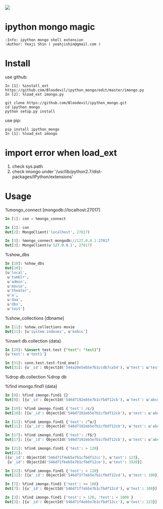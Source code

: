 <img src="https://travis-ci.org/Bloodevil/ipython_mongo.svg?branch=master"/>

ipython mongo magic
=============

    :Info: ipython mongo shell extension
    :Author: Yeaji Shin ( yeahjishin@gmail.com )

Install
=======

use github:

    In [1]: %install_ext https://github.com/Bloodevil/ipython_mongo/edit/master/imongo.py
    In [2]: %load_ext imongo.py

    git clone https://github.com/Bloodevil/ipython_mongo.git
    cd ipython_mongo
    python setup.py install

use pip:

    pip install ipython_mongo
    In [1]: %load_ext imongo

import error when load_ext
=============

1. check sys.path 
2. check imongo under '/usr/lib/python2.7/dist-packages/IPython/extensions'

Usage
=============

%mongo_connect [mongodb://localhost:27017]
```sql
In [1]: con = %mongo_connect

In [2]: con
Out[2]: MongoClient('localhost', 27017)

In [3]: %mongo_connect mongodb://127.0.0.1:27017
Out[3]: MongoClient(u'127.0.0.1', 27017)
```

%show_dbs
```sql
In [10]: %show_dbs
Out[10]: 
[u'local',
 u'tumblr',
 u'admin',
 u'movie',
 u'theater',
 u'a',
 u'daa',
 u'dbs',
 u'test']
```

%show_collections [dbname]
```sql
In [11]: %show_collections movie
Out[11]: [u'system.indexes', u'kobis']
```

%insert db.collection {data}
```sql
In [29]: %insert test.test {"test": "test1"}
{u'test': u'test1'}

In [31]: conn.test.test.find_one()
Out[31]: {u'_id': ObjectId('544a20e5eb5e7b1ccdb7ca54'), u'test': u'test'}
```

%drop db.collection
%drop db


%find imongo.find1 {data}
```sql
In [9]: %find imongo.find1 {}
Out[9]: [{u'_id': ObjectId('546d7192eb5e7b1cfbdf12cb'), u'test': u'abcdef'}]

In [10]: %find imongo.find1 {'test': /c/}
Out[10]: [{u'_id': ObjectId('546d7192eb5e7b1cfbdf12cb'), u'test': u'abcdef'}]

In [11]: %find imongo.find1 {'test': /^a/}
Out[11]: [{u'_id': ObjectId('546d7192eb5e7b1cfbdf12cb'), u'test': u'abcdef'}]

In [17]: %find imongo.find1 {'test': /f$/}
Out[17]: [{u'_id': ObjectId('546d7192eb5e7b1cfbdf12cb'), u'test': u'abcdef'}]

In [21]: %find imongo.find1 {'test': > 120}
Out[21]:
[{u'_id': ObjectId('546d71f4eb5e7b1cfbdf12cc'), u'test': 123},
 {u'_id': ObjectId('546d71fbeb5e7b1cfbdf12ce'), u'test': 1920}]

In [22]: %find imongo.find1 {'test': < 120}
Out[22]: [{u'_id': ObjectId('546d71f7eb5e7b1cfbdf12cd'), u'test': 100}]

In [7]: %find imongo.find1 {'test': <= 100}
Out[7]: [{u'_id': ObjectId('546d71f7eb5e7b1cfbdf12cd'), u'test': 100}]

In [3]: %find imongo.find1 {'test': > 120, 'test': < 1000 }
Out[3]: [{u'_id': ObjectId('546d71f4eb5e7b1cfbdf12cc'), u'test': 123}]
```
